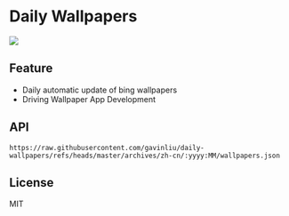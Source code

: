 # Daily Wallpapers
  
![](https://www.bing.com/th?id=OHR.RhinosKenya_ZH-CN4422118541_UHD.jpg)

## Feature

- Daily automatic update of bing wallpapers
- Driving Wallpaper App Development

## API

```
https://raw.githubusercontent.com/gavinliu/daily-wallpapers/refs/heads/master/archives/zh-cn/:yyyy:MM/wallpapers.json
```

## License

MIT
  
